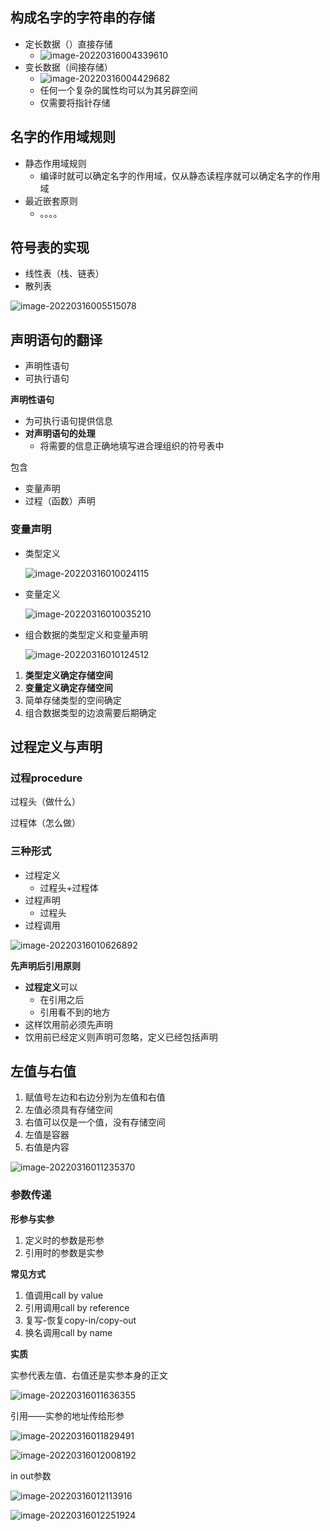 ##  构成名字的字符串的存储

+ 定长数据（）直接存储
  + ![image-20220316004339610](https://cdn.jsdelivr.net/gh/xinwuyun/pictures@main/2022/03/16/b22f8e5a1713104169c62edb359d5421-image-20220316004339610-31e0d4.png)
+ 变长数据（间接存储）
  + ![image-20220316004429682](https://cdn.jsdelivr.net/gh/xinwuyun/pictures@main/2022/03/16/9a02d429de92b115880b30974fee4c4c-image-20220316004429682-499632.png)
  + 任何一个复杂的属性均可以为其另辟空间
  + 仅需要将指针存储

## 名字的作用域规则

+ 静态作用域规则
  + 编译时就可以确定名字的作用域，仅从静态读程序就可以确定名字的作用域
+ 最近嵌套原则
  + 。。。。

## 符号表的实现

+ 线性表（栈、链表）
+ 散列表

![image-20220316005515078](https://cdn.jsdelivr.net/gh/xinwuyun/pictures@main/2022/03/16/b70addd2b5945c3b426bbfa2d1f7fad2-image-20220316005515078-e09e66.png)

## 声明语句的翻译

+ 声明性语句
+ 可执行语句

**声明性语句**

+ 为可执行语句提供信息
+ **对声明语句的处理**
  + 将需要的信息正确地填写进合理组织的符号表中

包含

+ 变量声明
+ 过程（函数）声明

### 变量声明

+ 类型定义

  ![image-20220316010024115](https://cdn.jsdelivr.net/gh/xinwuyun/pictures@main/2022/03/16/adf62829aa8a68d75faf5bb5df3d1114-image-20220316010024115-c37ff6.png)

  

+ 变量定义

  ![image-20220316010035210](https://cdn.jsdelivr.net/gh/xinwuyun/pictures@main/2022/03/16/47244da46baa3e580b804447096986c6-image-20220316010035210-6866dd.png)

+ 组合数据的类型定义和变量声明

  ![image-20220316010124512](https://cdn.jsdelivr.net/gh/xinwuyun/pictures@main/2022/03/16/7d7fa80221364534e3ddf9da729e6f8d-image-20220316010124512-86779e.png)

1. **类型定义确定存储空间**
2. **变量定义确定存储空间**
3. 简单存储类型的空间确定
4. 组合数据类型的边浪需要后期确定

## 过程定义与声明

### 过程procedure

过程头（做什么）

过程体（怎么做）

### 三种形式

+ 过程定义
  + 过程头+过程体
+ 过程声明
  + 过程头
+ 过程调用

![image-20220316010626892](https://cdn.jsdelivr.net/gh/xinwuyun/pictures@main/2022/03/16/28cbb6f6e1f4b24517dc279591207fc3-image-20220316010626892-bcf15d.png)

**先声明后引用原则**

+ **过程定义**可以
  + 在引用之后
  + 引用看不到的地方
+ 这样饮用前必须先声明
+ 饮用前已经定义则声明可忽略，定义已经包括声明

## 左值与右值

1. 赋值号左边和右边分别为左值和右值
2. 左值必须具有存储空间
3. 右值可以仅是一个值，没有存储空间
4. 左值是容器
5. 右值是内容

![image-20220316011235370](https://cdn.jsdelivr.net/gh/xinwuyun/pictures@main/2022/03/16/0ea7151afb341921679c440a8daae10f-image-20220316011235370-0cd841.png)

### 参数传递

**形参与实参**

1. 定义时的参数是形参
2. 引用时的参数是实参

**常见方式**

1. 值调用call by value
2. 引用调用call by reference
3. 复写-恢复copy-in/copy-out
4. 换名调用call by name

**实质**

实参代表左值、右值还是实参本身的正文

![image-20220316011636355](https://cdn.jsdelivr.net/gh/xinwuyun/pictures@main/2022/03/16/9f04852388bb3d184a8bad11c033a49b-image-20220316011636355-78ac5c.png)

引用——实参的地址传给形参

![image-20220316011829491](https://cdn.jsdelivr.net/gh/xinwuyun/pictures@main/2022/03/16/06491e643f09670bcc3e7a431f586640-image-20220316011829491-9af8f8.png)



![image-20220316012008192](https://cdn.jsdelivr.net/gh/xinwuyun/pictures@main/2022/03/16/798de7a7e86156d07ae6a889cd7fcd2f-image-20220316012008192-09be73.png)

in out参数

![image-20220316012113916](../../../../Library/Application%20Support/typora-user-images/image-20220316012113916.png)

![image-20220316012251924](https://cdn.jsdelivr.net/gh/xinwuyun/pictures@main/2022/03/16/77e50244cc60b22b1b33e3a01a03cbab-image-20220316012251924-43ead6.png)









